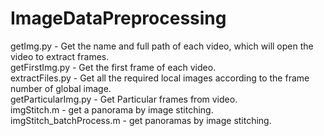 # ImageDataPreprocessing
getImg.py - Get the name and full path of each video, which will open the video to extract frames.<br> 
getFirstImg.py - Get the first frame of each video.<br> 
extractFiles.py - Get all the required local images according to the frame number of global image.<br> 
getParticularImg.py - Get Particular frames from video.<br> 
imgStitch.m - get a panorama by image stitching.<br> 
imgStitch_batchProcess.m - get panoramas by image stitching.<br> 
